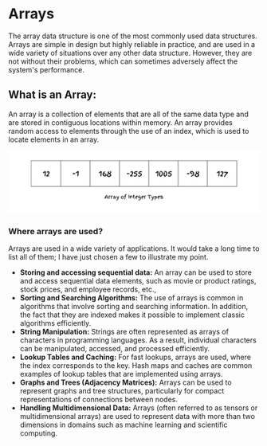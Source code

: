 # Arrays

The array data structure is one of the most commonly used data structures. Arrays are simple in design but highly reliable in practice, and are used in a wide variety of situations over any other data structure. However, they are not without their problems, which can sometimes adversely affect the system's performance. 

## What is an Array:
An array is a collection of elements that are all of the same data type and are stored in contiguous locations within memory. An array provides random access to elements through the use of an index, which is used to locate elements in an array.

<p align="center" width="100%">
<img src="../images/array-of-integers.png" alt="Array of Integers">
</p>

### Where arrays are used?
Arrays are used in a wide variety of applications. It would take a long time to list all of them; I have just chosen a few to illustrate my point.
* **Storing and accessing sequential data:** An array can be used to store and access sequential data elements, such as movie or product ratings, stock prices, and employee records, etc.,
* **Sorting and Searching Algorithms:** The use of arrays is common in algorithms that involve sorting and searching information. In addition, the fact that they are indexed makes it possible to implement classic algorithms efficiently.
* **String Manipulation:** Strings are often represented as arrays of characters in programming languages. As a result, individual characters can be manipulated, accessed, and processed efficiently.
* **Lookup Tables and Caching:** For fast lookups, arrays are used, where the index corresponds to the key. Hash maps and caches are common examples of lookup tables that are implemented using arrays. 
* **Graphs and Trees (Adjacency Matrices):** Arrays can be used to represent graphs and tree structures, particularly for compact representations of connections between nodes.
* **Handling Multidimensional Data:** Arrays (often referred to as tensors or multidimensional arrays) are used to represent data with more than two dimensions in domains such as machine learning and scientific computing.